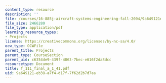 ```yaml
---
content_type: resource
description: ''
file: /courses/16-885j-aircraft-systems-engineering-fall-2004/9a649121eb38a7f4d17f7f62d2b7d7aa_f_111_final_a_1_41.pdf
file_size: 2466280
file_type: application/pdf
learning_resource_types:
- Projects
license: https://creativecommons.org/licenses/by-nc-sa/4.0/
ocw_type: OCWFile
parent_title: Projects
parent_type: CourseSection
parent_uid: c6354de9-439f-4863-7bec-e616f2da8dcc
resourcetype: Document
title: f_111_final_a_1_41.pdf
uid: 9a649121-eb38-a7f4-d17f-7f62d2b7d7aa
---
```


